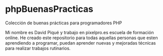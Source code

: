 # phpBuenasPracticas
Colección de buenas prácticas para programadores PHP

Mi nombre es David Piqué y trabajo en pixelpro.es escuela de formación online. He creado este repositorio para todas aquellas personas
que esten aprendiendo a programar, puedan aprender nuevas y mejoradas técnicas para realizar trabajos rutinarios.
